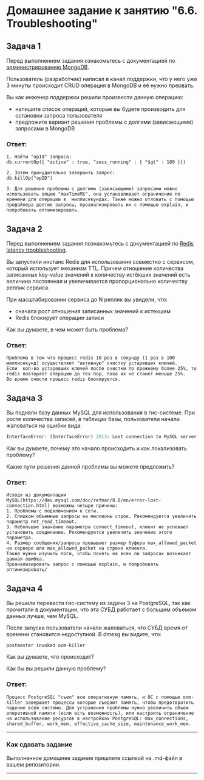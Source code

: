 # Домашнее задание к занятию "6.6. Troubleshooting"

## Задача 1

Перед выполнением задания ознакомьтесь с документацией по [администрированию MongoDB](https://docs.mongodb.com/manual/administration/).

Пользователь (разработчик) написал в канал поддержки, что у него уже 3 минуты происходит CRUD операция в MongoDB и её 
нужно прервать. 

Вы как инженер поддержки решили произвести данную операцию:
- напишите список операций, которые вы будете производить для остановки запроса пользователя
- предложите вариант решения проблемы с долгими (зависающими) запросами в MongoDB

### Ответ:
```
1. Найти "opId" запроса:
db.currentOp({ "active" : true, "secs_running" : { "$gt" : 180 }})
  
2. Затем принудительно завершить запрос:
db.killOp("opID")

3. Для решения проблемы с долгими (зависающими) запросами можно использовать опцию "maxTimeMS", она устанавливает ограничение по времени для операции в  миллисекундах. Также можно отловить с помощью профайлера долгие запросы, проанализировать их с помощью explain, и попробовать оптимизировать.
```

## Задача 2

Перед выполнением задания познакомьтесь с документацией по [Redis latency troobleshooting](https://redis.io/topics/latency).

Вы запустили инстанс Redis для использования совместно с сервисом, который использует механизм TTL. 
Причем отношение количества записанных key-value значений к количеству истёкших значений есть величина постоянная и
увеличивается пропорционально количеству реплик сервиса. 

При масштабировании сервиса до N реплик вы увидели, что:
- сначала рост отношения записанных значений к истекшим
- Redis блокирует операции записи

Как вы думаете, в чем может быть проблема?

### Ответ:
```
Проблема в том что процесс redis 10 раз в секунду (1 раз в 100 миллисекунд) осуществляет "активную" очистку устаревших ключей.
Если  кол-во устаревших ключей после очистки по прежнему более 25%, то redis повторяет операцию до тех пор, пока их не станет меньше 25%. 
Во время очисти процесс redis блокируется.
```

## Задача 3

Вы подняли базу данных MySQL для использования в гис-системе. При росте количества записей, в таблицах базы,
пользователи начали жаловаться на ошибки вида:
```python
InterfaceError: (InterfaceError) 2013: Lost connection to MySQL server during query u'SELECT..... '
```

Как вы думаете, почему это начало происходить и как локализовать проблему?

Какие пути решения данной проблемы вы можете предложить?

### Ответ:
```
Исходя из документации MySQL(https://dev.mysql.com/doc/refman/8.0/en/error-lost-connection.html) возможны четыре причины:
1. Проблемы с подключением к сети.
2. Слишком объемные запросы на миллионы строк. Рекомендуется увеличить параметр net_read_timeout.
3. Небольшое значение параметра connect_timeout, клиент не успевает установить соединение. Рекомендуется увеличить значение этого параметра.
4. Размер сообщения/запроса превышает размер буфера max_allowed_packet на сервере или max_allowed_packet на строне клиента.
Также нужно изучить логи, чтобы понять на всех ли запросах возникает данная ошибка.
Проанализировать запрос с помощью explain, и попробовать оптимизировать/
```

## Задача 4


Вы решили перевести гис-систему из задачи 3 на PostgreSQL, так как прочитали в документации, что эта СУБД работает с 
большим объемом данных лучше, чем MySQL.

После запуска пользователи начали жаловаться, что СУБД время от времени становится недоступной. В dmesg вы видите, что:

`postmaster invoked oom-killer`

Как вы думаете, что происходит?

Как бы вы решили данную проблему?

### Ответ:
```
Процесс PostgreSQL "съел" всю оперативную память, и ОС с помощью oom-killer завершает процессы которые съедают память, чтобы предотвратить падение всей системы. Для устранения проблемы нужно увеличить объем оперативной памяти (если есть возможность), или настроить ограничение на использование ресурсов в настройках PostgreSQL: max_connections, shared_buffer, work_mem, effective_cache_size, maintenance_work_mem.
```

---

### Как cдавать задание

Выполненное домашнее задание пришлите ссылкой на .md-файл в вашем репозитории.

---